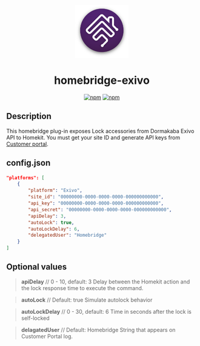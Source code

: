 <p align="center">
  <a href="https://github.com/homebridge/homebridge"><img src="https://raw.githubusercontent.com/homebridge/branding/master/logos/homebridge-color-round-stylized.png" height="140"></a>
</p>

<span align="center">

# homebridge-exivo

[![npm](https://img.shields.io/npm/v/homebridge-exivo.svg)](https://www.npmjs.com/package/homebridge-exivo) [![npm](https://img.shields.io/npm/dt/homebridge-exivo.svg)](https://www.npmjs.com/package/homebridge-exivo)

</span>

## Description
This homebridge plug-in exposes Lock accessories from Dormakaba Exivo API to Homekit.
You must get your site ID and generate API keys from [Customer portal](https://auth.exivo.io/login).

## config.json

```json
"platforms": [
    {
        "platform": "Exivo",
        "site_id": "00000000-0000-0000-0000-000000000000",
        "api_key": "00000000-0000-0000-0000-000000000000",
        "api_secret": "00000000-0000-0000-0000-000000000000",
        "apiDelay": 3,
        "autoLock": true,
        "autoLockDelay": 6,
        "delegatedUser": "Homebridge"
    }
]
```

## Optional values

> **apiDelay** // 0 - 10, default: 3
Delay between the Homekit action and the lock response time to execute the command.

> **autoLock** // Default: true
Simulate autolock behavior

> **autoLockDelay** // 0 - 30, default: 6
Time in seconds after the lock is self-locked

> **delagatedUser** // Default: Homebridge
String that appears on Customer Portal log.
